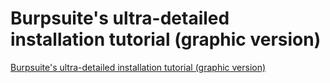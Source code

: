 # Burpsuite's ultra-detailed installation tutorial (graphic version)
[Burpsuite's ultra-detailed installation tutorial (graphic version)](https://aiwithcloud.com/2022/09/19/burpsuites_ultra_detailed_installation_tutorial_graphic_version/)